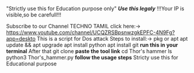 "Strictly use this for Education purpose only"
            ***Use this legaly***
  !!!Your IP is visible,so be carefull!!!

Subscribe to our Channel
      TECHNO TAMIL
 click here:-> https://www.youtube.com/channel/UCQZRSBpsnwzgkEPFC-4N9Fg?app=deskto
This is a script for Dos attack
Steps to install:->
pkg or apt 
apt update && apt upgrade
apt install python
apt install git
**run this in your terminal**
       After that
git clone **paste the tool link**
cd Thor's hammer
ls
python3 Thor's_hammer.py
  **follow the usage steps**
Stricty use this for Educational purpose